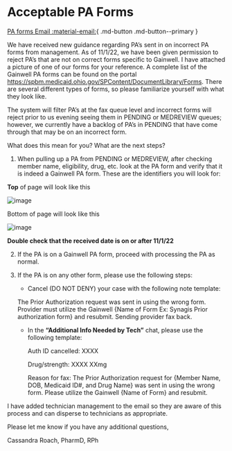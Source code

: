 # Acceptable PA Forms

[PA forms Email :material-email:](https://mygainwell-my.sharepoint.com/:u:/r/personal/christopher_nguyen_gainwelltechnologies_com/Documents/Evergreen/Emails/ACCEPTABLE%20PA%20FORMS%20as%20of%2011_1_22%20%20_PLEASE%20READ_.msg?csf=1&web=1&e=LTkZAH){ .md-button .md-button--primary }

We have received new guidance regarding PA’s sent in on incorrect PA forms from management. As of 11/1/22, we have been given permission to reject PA’s that are not on correct forms specific to Gainwell. I have attached a picture of one of our forms for your reference. A complete list of the Gainwell PA forms can be found on the portal https://spbm.medicaid.ohio.gov/SPContent/DocumentLibrary/Forms. There are several different types of forms, so please familiarize yourself with what they look like. 
 
The system will filter PA’s at the fax queue level and incorrect forms will reject prior to us evening seeing them in PENDING or MEDREVIEW queues; however, we currently have a backlog of PA’s in PENDING that have come through that may be on an incorrect form.
 
What does this mean for you? What are the next steps?

1. When pulling up a PA from PENDING or MEDREVIEW, after checking member name, eligibility, drug, etc. look at the PA form and verify that it is indeed a Gainwell PA form. These are the identifiers you will look for:
	
**Top** of page will look like this

![image](https://user-images.githubusercontent.com/122046056/227087013-b5e0f79d-6ef7-4819-9908-2e03ad38f0d9.png)

	 
Bottom of page will look like this

![image](https://user-images.githubusercontent.com/122046056/227087202-d8ffd498-ce86-442c-9e26-a5a45f29a94a.png)
	
	 
**Double check that the received date is on or after 11/1/22**
	 
2. If the PA is on a Gainwell PA form, proceed with processing the PA as normal.

3. If the PA is on any other form, please use the following steps:

	- Cancel (DO NOT DENY) your case with the following note template:
		
	The Prior Authorization request was sent in using the wrong form. Provider must utilize the Gainwell {Name of Form Ex: Synagis Prior authorization form} and resubmit. Sending provider fax back.
			
	- In the **“Additional Info Needed by Tech”** chat, please use the following template:
					
 		Auth ID cancelled:  XXXX

		Drug/strength:  XXXX  XXmg
					
		Reason for fax:  The Prior Authorization request for {Member Name, DOB, Medicaid ID#, and Drug Name} was sent in using the wrong form. Please utilize the Gainwell {Name of Form} and resubmit. 

I have added technician management to the email so they are aware of this process and can disperse to technicians as appropriate.  
 
Please let me know if you have any additional questions,
 
Cassandra Roach, PharmD, RPh

